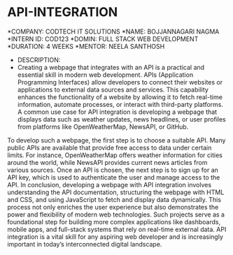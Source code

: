 # API-INTEGRATION
*COMPANY: CODTECH IT SOLUTIONS
*NAME: BOJJANNAGARI NAGMA
*INTERN ID: COD123
*DOMIN: FULL STACK WEB DEVELOPMENT
*DURATION: 4 WEEKS
*MENTOR: NEELA SANTHOSH

* DESCRIPTION:
* Creating a webpage that integrates with an API is a practical and essential skill in modern web development. APIs (Application Programming Interfaces) allow developers to connect their websites or applications to external data sources and services. This capability enhances the functionality of a website by allowing it to fetch real-time information, automate processes, or interact with third-party platforms. A common use case for API integration is developing a webpage that displays data such as weather updates, news headlines, or user profiles from platforms like OpenWeatherMap, NewsAPI, or GitHub.

To develop such a webpage, the first step is to choose a suitable API. Many public APIs are available that provide free access to data under certain limits. For instance, OpenWeatherMap offers weather information for cities around the world, while NewsAPI provides current news articles from various sources. Once an API is chosen, the next step is to sign up for an API key, which is used to authenticate the user and manage access to the API.
In conclusion, developing a webpage with API integration involves understanding the API documentation, structuring the webpage with HTML and CSS, and using JavaScript to fetch and display data dynamically. This process not only enriches the user experience but also demonstrates the power and flexibility of modern web technologies. Such projects serve as a foundational step for building more complex applications like dashboards, mobile apps, and full-stack systems that rely on real-time external data. API integration is a vital skill for any aspiring web developer and is increasingly important in today’s interconnected digital landscape.


















  
